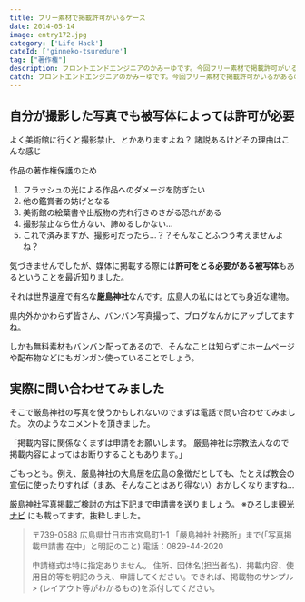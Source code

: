 ```yaml
---
title: フリー素材で掲載許可がいるケース
date: 2014-05-14
image: entry172.jpg
category: ['Life Hack']
cateId: ['ginneko-tsuredure']
tag: ["著作権"]
description: フロントエンドエンジニアのかみーゆです。今回フリー素材で掲載許可がいるがあるので実際に調べてみました。
catch: フロントエンドエンジニアのかみーゆです。今回フリー素材で掲載許可がいるがあるので実際に調べてみました。
---
```


## 自分が撮影した写真でも被写体によっては許可が必要

よく美術館に行くと撮影禁止、とかありますよね？
諸説あるけどその理由はこんな感じ

作品の著作権保護のため
1. フラッシュの光による作品へのダメージを防ぎたい
2. 他の鑑賞者の妨げとなる
3. 美術館の絵葉書や出版物の売れ行きのさがる恐れがある
4. 撮影禁止なら仕方ない、諦めるしかない…
5. これで済みますが、撮影可だったら…？？そんなことふつう考えませんよね？

気づきませんでしたが、媒体に掲載する際には**許可をとる必要がある被写体**もあるということを最近知りました。

それは世界遺産で有名な**厳島神社**なんです。広島人の私にはとても身近な建物。

県内外かかわらず皆さん、バンバン写真撮って、ブログなんかにアップしてますね。

しかも無料素材もバンバン配ってあるので、そんなことは知らずにホームページや配布物などにもガンガン使っていることでしょう。

## 実際に問い合わせてみました
そこで厳島神社の写真を使うかもしれないのでまずは電話で問い合わせてみました。
次のようなコメントを頂きました。

「掲載内容に関係なくまずは申請をお願いします。
厳島神社は宗教法人なので掲載内容によってはお断りすることもあります。」

ごもっとも。例え、厳島神社の大鳥居を広島の象徴だとしても、たとえば教会の宣伝に使ったりすれば（まあ、そんなことはあり得ない）おかしくなりますね…

厳島神社写真掲載ご検討の方は下記まで申請書を送りましょう。
※<a href="http://www.kankou.pref.hiroshima.jp/sys/gallery/index/agree" target="blank" rel="noopenner">ひろしま観光ナビ</a> にも載ってます。抜粋しました。

> 〒739-0588 広島県廿日市市宮島町1-1
> 「嚴島神社 社務所」まで(「写真掲載申請書 在中」と明記のこと)
> 電話：0829-44-2020
>
> 申請様式は特に指定ありません。
> 住所、団体名(担当者名)、掲載内容、使用目的等を明記のうえ、申請してください。できれば、掲載物のサンプル> (レイアウト等がわかるもの)を添付してください。
